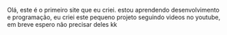 Olá, este é o primeiro site que eu criei.
estou aprendendo desenvolvimento e programação, eu criei este pequeno projeto seguindo videos no youtube, em breve espero não precisar deles kk